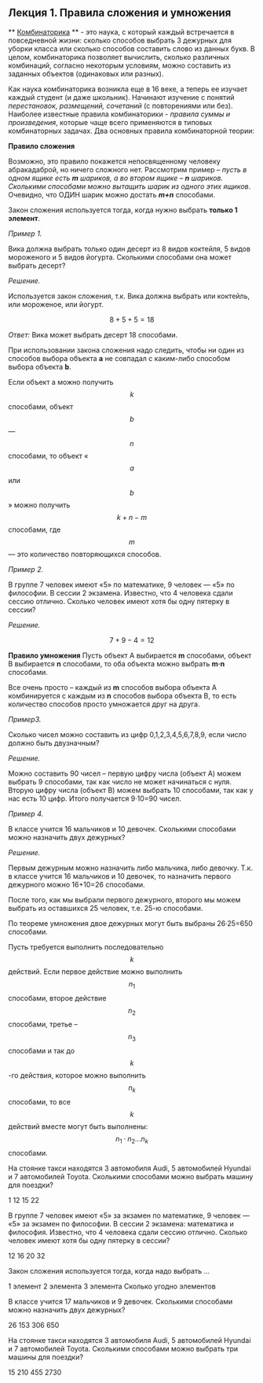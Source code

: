 ## Лекция 1. Правила сложения и умножения

** [Комбинаторика](../../GLOSSARY.md#комбинаторика) ** - это наука, с который каждый встречается в повседневной жизни: сколько способов выбрать 3 дежурных для уборки класса или сколько способов составить слово из данных букв. В целом, комбинаторика позволяет вычислить, сколько различных комбинаций, согласно некоторым условиям, можно составить из заданных объектов (одинаковых или разных).

Как наука комбинаторика возникла еще в 16 веке, а теперь ее изучает каждый студент (и даже школьник). Начинают изучение с понятий *перестановок, размещений, сочетаний* (с повторениями или без). Наиболее известные правила комбинаторики - *правила суммы и произведения*, которые чаще всего применяются в типовых комбинаторных задачах. Два основных правила комбинаторной теории:

**Правило сложения**

Возможно, это правило покажется непосвященному человеку абракадаброй, но ничего сложного нет. Рассмотрим пример – *пусть в одном ящике есть **m** шариков, а во втором ящике – **n** шариков. Сколькими способами можно вытащить шарик из одного этих ящиков*. Очевидно, что ОДИН шарик можно достать ***m+n*** способами.

Закон сложения используется тогда, когда нужно выбрать **только 1 элемент**.

*Пример 1.*  

Вика должна выбрать только один десерт из 8 видов коктейля, 5 видов мороженого и 5 видов йогурта. Сколькими способами она может выбрать десерт?

*Решение.*

Используется закон сложения, т.к. Вика должна выбрать или коктейль, или мороженое, или йогурт.

$$ 8+5+5=18 $$

*Ответ:* Вика может выбрать десерт 18 способами.

При использовании закона сложения надо следить, чтобы ни один из способов выбора объекта **a** не совпадал с каким-либо способом выбора объекта **b**. 

Если объект a можно получить $$ k $$ способами, объект $$ b $$ — $$ n $$ способами, то объект «$$ a $$ или $$ b $$ » можно получить $$ k+n−m $$ способами, где $$ m $$ — это количество повторяющихся способов.

*Пример 2.*

В группе 7 человек имеют «5» по математике, 9 человек — «5» по философии. В сессии 2 экзамена. Известно, что 4 человека сдали сессию отлично. Сколько человек имеют хотя бы одну пятерку в сессии?

*Решение.* 

$$ 7 + 9 - 4 = 12 $$

**Правило умножения** Пусть объект А выбирается **m** способами, объект В выбирается **n** способами, то оба объекта можно выбрать **m·n** способами.

Все очень просто – каждый из **m** способов выбора объекта А комбинируется с каждым из **n** способов выбора объекта В, то есть количество способов просто умножается друг на друга.

*Пример3.* 

Сколько чисел можно составить из цифр 0,1,2,3,4,5,6,7,8,9, если число должно быть двузначным? 

*Решение.*

Можно составить 90 чисел – первую цифру числа (объект А) можем выбрать 9 способами, так как число не может начинаться с нуля. Вторую цифру числа (объект В) можем выбрать 10 способами, так как у нас есть 10 цифр. Итого получается 9·10=90 чисел.


*Пример 4.* 

В классе учится 16 мальчиков и 10 девочек. Сколькими способами можно назначить двух дежурных?

*Решение.*

Первым дежурным можно назначить либо мальчика, либо девочку. Т.к. в классе учится 16 мальчиков и 10 девочек, то назначить первого дежурного можно 16+10=26 способами.

После того, как мы выбрали первого дежурного, второго мы можем выбрать из оставшихся 25 человек, т.е. 25-ю способами.

По теореме умножения двое дежурных могут быть выбраны 26·25=650 способами.

Пусть требуется выполнить последовательно $$ k $$ действий. Если первое действие можно выполнить $$ n_1 $$ способами, второе действие  $$ n_2 $$ способами,  третье – $$ n_3 $$ способами и так до $$ k $$ -го действия, которое можно выполнить  $$ n_k $$ способами, то все $$ k $$ действий вместе могут быть выполнены: $$ n_1 · n_2 ... n_k  $$ способами.


<quiz id="test" name="<h3> Выполните тестовое задание по материалу лекции</h3>">
    <question>
        <p>На стоянке такси находятся 3 автомобиля Audi, 5 автомобилей Hyundai и 7 автомобилей Toyota. Сколькими способами можно выбрать машину для поездки?</p>
        <answer>1</answer>
        <answer>12</answer>
        <answer correct>15</answer>
        <answer>22</answer>
    </question>
    <question>
        <p>В группе 7 человек имеют «5» за экзамен по математике, 9 человек — «5» за экзамен по философии. В сессии 2 экзамена: математика и философия. Известно, что 4 человека сдали сессию отлично. Сколько человек имеют хотя бы одну пятерку в сессии?</p>
        <answer correct>12</answer>
        <answer>16</answer>
        <answer>20</answer>
        <answer>32</answer>
    </question>
    <question>
        <p>Закон сложения используется тогда, когда надо выбрать ...</p>
        <answer correct>1 элемент</answer>
        <answer>2 элемента</answer>
        <answer>3 элемента</answer>
        <answer>Сколько угодно элементов</answer>
    </question>
    <question>
        <p>В классе учится 17 мальчиков и 9 девочек. Сколькими способами можно назначить двух дежурных?</p>
        <answer>26</answer>
        <answer>153</answer>
        <answer>306</answer>
        <answer correct>650</answer>
    </question>
    <question>
        <p>На стоянке такси находятся 3 автомобиля Audi, 5 автомобилей Hyundai и 7 автомобилей Toyota. Сколькими способами можно выбрать три  машины для поездки?</p>
        <answer>15</answer>
        <answer>210</answer>
        <answer>455</answer>
        <answer correct>2730</answer>
    </question>
</quiz>




